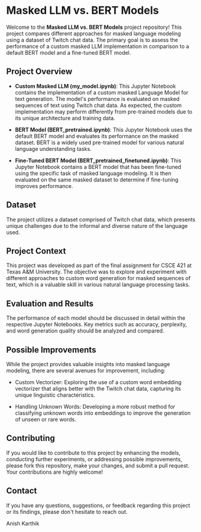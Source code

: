 # Masked LLM vs. BERT Models

Welcome to the **Masked LLM vs. BERT Models** project repository! This project compares different approaches for masked language modeling using a dataset of Twitch chat data. The primary goal is to assess the performance of a custom masked LLM implementation in comparison to a default BERT model and a fine-tuned BERT model.

## Project Overview

- **Custom Masked LLM (my_model.ipynb)**: This Jupyter Notebook contains the implementation of a custom masked Language Model for text generation. The model's performance is evaluated on masked sequences of text using Twitch chat data. As expected, the custom implementation may perform differently from pre-trained models due to its unique architecture and training data.

- **BERT Model (BERT_pretrained.ipynb)**: This Jupyter Notebook uses the default BERT model and evaluates its performance on the masked dataset. BERT is a widely used pre-trained model for various natural language understanding tasks.

- **Fine-Tuned BERT Model (BERT_pretrained_finetuned.ipynb)**: This Jupyter Notebook contains a BERT model that has been fine-tuned using the specific task of masked language modeling. It is then evaluated on the same masked dataset to determine if fine-tuning improves performance.

## Dataset

The project utilizes a dataset comprised of Twitch chat data, which presents unique challenges due to the informal and diverse nature of the language used.

## Project Context

This project was developed as part of the final assignment for CSCE 421 at Texas A&M University. The objective was to explore and experiment with different approaches to custom word generation for masked sequences of text, which is a valuable skill in various natural language processing tasks.

## Evaluation and Results

The performance of each model should be discussed in detail within the respective Jupyter Notebooks. Key metrics such as accuracy, perplexity, and word generation quality should be analyzed and compared.

## Possible Improvements

While the project provides valuable insights into masked language modeling, there are several avenues for improvement, including:

- Custom Vectorizer: Exploring the use of a custom word embedding vectorizer that aligns better with the Twitch chat data, capturing its unique linguistic characteristics.

- Handling Unknown Words: Developing a more robust method for classifying unknown words into embeddings to improve the generation of unseen or rare words.

## Contributing

If you would like to contribute to this project by enhancing the models, conducting further experiments, or addressing possible improvements, please fork this repository, make your changes, and submit a pull request. Your contributions are highly welcome!

## Contact

If you have any questions, suggestions, or feedback regarding this project or its findings, please don't hesitate to reach out.

Anish Karthik
